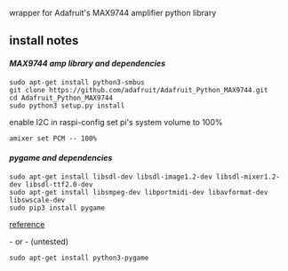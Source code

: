 wrapper for Adafruit's MAX9744 amplifier python library

## install notes

#### *MAX9744 amp library and dependencies*
```
sudo apt-get install python3-smbus
git clone https://github.com/adafruit/Adafruit_Python_MAX9744.git
cd Adafruit_Python_MAX9744
sudo python3 setup.py install
```
enable I2C in raspi-config
set pi's system volume to 100%
```
amixer set PCM -- 100%
```

#### *pygame and dependencies*
```
sudo apt-get install libsdl-dev libsdl-image1.2-dev libsdl-mixer1.2-dev libsdl-ttf2.0-dev
sudo apt-get install libsmpeg-dev libportmidi-dev libavformat-dev libswscale-dev
sudo pip3 install pygame
```
[reference](https://www.raspberrypi.org/forums/viewtopic.php?f=32&t=33157&p=332140&hilit=croston%2bpygame#p284266)

\- or - (untested)

```
sudo apt-get install python3-pygame
```
